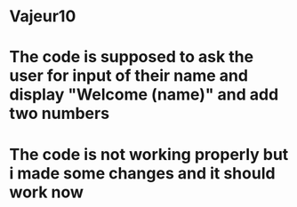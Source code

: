 # Vajeur10
# The code is supposed to ask the user for input of their name and display "Welcome (name)" and add two numbers
# The code is not working properly but i made some changes and it should work now
